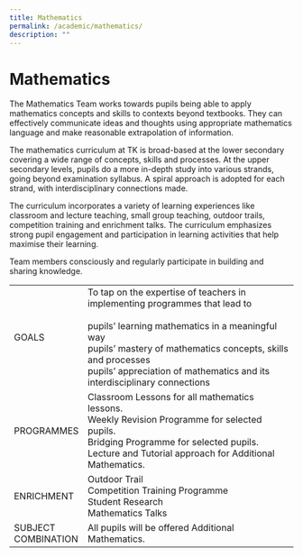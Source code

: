 ```yaml
---
title: Mathematics
permalink: /academic/mathematics/
description: ""
---
```

# Mathematics

The Mathematics Team works towards pupils being able to apply mathematics concepts and skills to contexts beyond textbooks. They can effectively communicate ideas and thoughts using appropriate mathematics language and make reasonable extrapolation of information.

The mathematics curriculum at TK is broad-based at the lower secondary covering a wide range of concepts, skills and processes. At the upper secondary levels, pupils do a more in-depth study into various strands, going beyond examination syllabus. A spiral approach is adopted for each strand, with interdisciplinary connections made.

The curriculum incorporates a variety of learning experiences like classroom and lecture teaching, small group teaching, outdoor trails, competition training and enrichment talks. The curriculum emphasizes strong pupil engagement and participation in learning activities that help maximise their learning.

Team members consciously and regularly participate in building and sharing knowledge.

|                        |                    |
|------------------------|------------------------------------------------------|
| GOALS                  | To tap on the expertise of teachers in implementing programmes that lead to<br><br>pupils’ learning mathematics in a meaningful way<br>pupils’ mastery of mathematics concepts, skills and processes<br>pupils’ appreciation of mathematics and its interdisciplinary connections |
| PROGRAMMES             | Classroom Lessons for all mathematics lessons.<br>Weekly Revision Programme for selected pupils.<br>Bridging Programme for selected pupils.<br>Lecture and Tutorial approach for Additional Mathematics.                                                                          |
| ENRICHMENT             | Outdoor Trail<br>Competition Training Programme<br>Student Research<br>Mathematics Talks                |
| SUBJECT<br>COMBINATION | All pupils will be offered Additional Mathematics.                    |